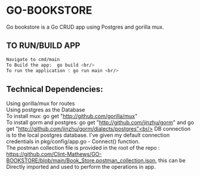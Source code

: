 # GO-BOOKSTORE

Go bookstore is a Go CRUD app using Postgres and gorilla mux.

## TO RUN/BUILD APP

 ```sh
 Navigate to cmd/main
 To Build the app:  go build <br/>
 To run the application : go run main <br/>
 ```
 
## Technical Dependencies:

Using gorilla/mux for routes <br/>
Using postgres as the Database <br/>
To install mux: go get "http://github.com/gorilla/mux" <br/>
To install gorm and postgres: go get "http://github.com/jinzhu/gorm" and go get "http://github.com/jinzhu/gorm/dialects/postgres"<br/>
DB connection is to the local postgres database. I've given my default connection credentials in pkg/config/app.go - Connect() function. <br/>
The postman collection file is provided in the root of the repo : https://github.com/Clint-Mathews/GO-BOOKSTORE/blob/main/Book_Store.postman_collection.json, this can be Directly imported and used to perform the operations in app.
